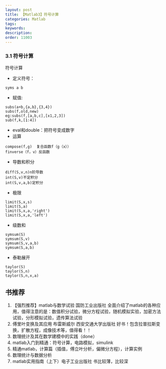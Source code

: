 ```yaml
---
layout: post
title: 【Matlab3】符号计算
categories: Matlab
tags:
keywords:
description:
order: 11003
---
```



### 3.1 符号计算

符号计算
- 定义符号：
```
syms a b
```
- 赋值:
```
subs(a+b,{a,b},{3,4})
subs(f,old,new)
eg:subs(f,[a,b,c],[x1,2,3])
sub(f,k,[1:4])
```
- eval和double：把符号变成数字
- 运算
```
compose(f,g)  复合函数f（g（x））
finverse（f，v）反函数
```
- 导数和积分
```
diff(S,v,n)n阶导数
int(S,v)不定积分
int(S,v,a,b)定积分
```
- 极限
```
limit(S,x,s)
limit(S,a)
limit(S,x,a,'right')
limit(S,x,a,'left')
```
- 级数和
```
symsum(S)
symsum(S,v)
symsum(S,v,a,b)
symsum(S,a,b)
```
- 泰勒展开
```
taylor(S)
taylor(S,n)
taylor(S,n,x,a)
```



## 书推荐

1. 【强烈推荐】matlab与数学试验 国防工业出版社
全面介绍了matlab的各种应用，值得注意的是：数值积分试验，微分方程试验，随机模拟实验，加密方法试验，分形模拟试验，遗传算法试验
2. 傅里叶变换及其应用    布雷斯威尔  西安交通大学出版社      好书！包含拉普拉斯变换，扩散方程，成像技术等，值得看！！
3. 数理统计及其在数学建模中的实践（done）
4. matlab入门到精通：符号计算，电路模拟，simulink
5. 精通matlab，计算篇（插值，傅立叶分析，偏微分方程），计算实例
6. 数理统计与数据分析
7. matlab实用指南（上下）电子工业出版社   书比较薄，比较深
